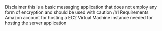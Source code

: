 Disclaimer this is a basic messaging application that does not employ any form of encryption and should be used with caution
/h1 Requirements
Amazon account for hosting a EC2 Virtual Machine instance needed for hosting the server application
